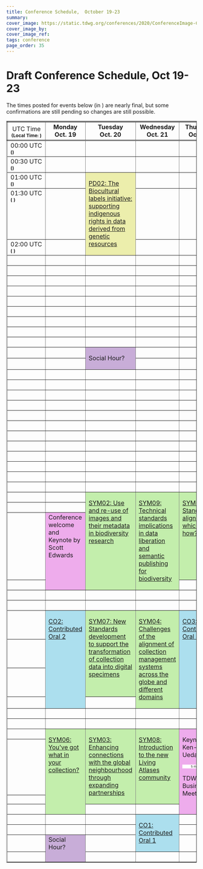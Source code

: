 ```yaml
---
title: Conference Schedule,  October 19-23
summary: 
cover_image: https://static.tdwg.org/conferences/2020/ConferenceImage-CR.jpg
cover_image_by: 
cover_image_ref: 
tags: conference
page_order: 35
---
```

<script type="text/javascript"> 

function horaLocal(hileraFechaHora, addlinebreak, addDay) {
// The function convert the parameter ISO Date string to the local hour HH:MM.
// Use addlinebreak to indicate a new line (1), a space (0) after the time.
// If addDay = 1 then a "(+1 day)" is added.
  var fecha = new Date(hileraFechaHora);   
  var horas = fecha.getHours();
  var minutos = fecha.getMinutes();
  
  if (horas < 10) {
     horas = "0" + horas.toString();
  }
  if (minutos < 10) {
     minutos = "0" + minutos.toString();
  }
  
  if (addlinebreak == 1) { 
    linebreak = "<br>"; 
  } else { 
    if (addlinebreak == 0) {
      linebreak = "&nbsp;"; 
    } else { 
      linebreak = ""; 
    } 
  }
  
  shiftDays = 0;
  shifted = "";
  if (addDay == 1) {
    shiftDays = fecha.getDate() - parseInt(hileraFechaHora.substr(hileraFechaHora.search("T")-2,2),10);
    if (shiftDays > 0) {
      shifted = "+1 day";
    } else {
      if (shiftDays < 0) {
        shifted = "-1 day";
      }
    }
  }
  return horas + ":" + minutos + linebreak + shifted;
}

function UTCZonaHorariaLocal(hileraFechaHora, addlinebreak) {
  // The function convert the parameter UTC ISO Date string to the local time.
  // Use addlinebreak to indicate a new line (1), a space (0) between "UTC" and the sign of the time.
  var fecha = new Date(hileraFechaHora);    

  var desfase = fecha.getTimezoneOffset();
  var signo = "+";
  
  if (desfase < 0) { signo = "&plus;"; } else { signo = "&minus;"; }
  desfase = Math.abs(desfase);
  var horas = Math.trunc(desfase/60);
  var minutos = Math.trunc(desfase - (horas * 60));
  
  if (horas < 9) {horas = "0" + horas};
  if (minutos < 9) {minutos = "0"+ minutos};
  if (addlinebreak == 1) { 
    linebreak = "<br>"; 
  } else { 
    if (addlinebreak == 0) {
      linebreak = "&nbsp;"; 
    } else { 
      linebreak = ""; 
    } 
  }
  return ("UTC" + linebreak + signo) + (horas + ":" + minutos);
}

function DiaLocal(hileraFechaHora, lineas, formatoDia, formatoMes, localidad) {
  // The function convert the parameter ISO Date string to the day string.
  // lineas indicates if the result is more than 1 line (No:0, Yes:1)
  var fecha = new Date(hileraFechaHora);
  var nombreDia = fecha.toLocaleDateString(localidad, { weekday: formatoDia });
  var nombreMes = fecha.toLocaleDateString(localidad, { month: formatoMes });
  if (lineas == 1) {
    nombreDia = nombreDia + "<br>";
  } else {
    nombreDia = nombreDia + "&nbsp;";
  }
  nombreDia = nombreDia + fecha.getDate() + "&nbsp;" + nombreMes;
  return nombreDia;
}
</script>

# Draft Conference Schedule, Oct 19-23

The times posted for events below (in <script type="text/javascript"> document.write( UTCZonaHorariaLocal('2020-10-19T00:00:00Z', 2) ); </script>) are nearly final, but some confirmations are still pending so changes are still possible.
<script type="text/javascript"> 
  // Some configuration variables
  let breakUTCLine = 1;
  let breakLocalDayLine = 1;
  let breakLocalHour = 1;
  let dontBreakLocalHour = -1;
  let weekOfDayFormat = 'long';
  let monthFormat = 'short';
  let localLocale = 'en-US';
  let showDayShift = 1;
</script>

<table style="border-collapse: collapse; table-layout: fixed" border="1px">
<tbody>
<tr style="border-style: double;">
<td style="vertical-align: bottom; text-align:center; width=10%;">UTC Time<br />
  <span style="font-size:75%"><strong>(Local&nbsp;Time: <script type="text/javascript">document.write( UTCZonaHorariaLocal('2020-10-19T00:00:00Z', -1));</script>)</strong></span>
</td>
<td align="center" valign="top; width=18%;"><strong>
  Monday<br />Oct. 19
<!--- <script type="text/javascript">document.write( DiaLocal('2020-10-19T00:00:00Z', breakLocalDayLine, weekOfDayFormat, monthFormat, localLocale) );</script> --->
  <br /> </strong>
</td>
<td align="center" valign="top; width=18%"><strong>
  Tuesday<br />Oct. 20
<!---  <script type="text/javascript">document.write( DiaLocal('2020-10-20T00:00:00Z', breakLocalDayLine, weekOfDayFormat, monthFormat, localLocale) );</script> --->
<br /> </strong></td>
<td align="center" valign="top; width=18%"><strong>
  Wednesday<br />Oct. 21
<!---  <script type="text/javascript">document.write( DiaLocal('2020-10-21T00:00:00Z', breakLocalDayLine, weekOfDayFormat, monthFormat, localLocale) );</script> --->
  <br /> </strong></td>
<td align="center" valign="top; width=18%"><strong>
  Thursday<br />Oct. 22
<!---  <script type="text/javascript">document.write( DiaLocal('2020-10-22T00:00:00Z', breakLocalDayLine, weekOfDayFormat, monthFormat, localLocale) );</script> --->
  <br /> </strong></td>
<td align="center" valign="top; width=18%"><strong>
  Friday<br />Oct. 23
<!---  <script type="text/javascript">document.write( DiaLocal('2020-10-23T00:00:00Z', breakLocalDayLine, weekOfDayFormat, monthFormat, localLocale) );</script> --->
  </strong></td>
</tr>
<tbody valign="top">
<tr>
<td>00:00&nbsp;UTC<br /><span style="font-size:75%"><strong>(<script type="text/javascript">document.write( horaLocal('2020-10-19T00:00:00Z', dontBreakLocalHour, showDayShift));</script>)</strong></span>
</td>
<td>&nbsp;</td>
<td>&nbsp;</td>
<td>&nbsp;</td>
<td>&nbsp;</td>
<td>&nbsp;</td>
</tr>
<tr>
<td>00:30&nbsp;UTC<br /><span style="font-size:75%"><strong>(<script type="text/javascript">document.write( horaLocal('2020-10-19T00:30:00Z', dontBreakLocalHour, showDayShift) );</script>)</strong></span>
</td>
<td>&nbsp;</td>
<td>&nbsp;</td>
<td>&nbsp;</td>
<td>&nbsp;</td>
<td>&nbsp;</td>
</tr>
<tr>
<td>01:00&nbsp;UTC<br /><span style="font-size:75%"><strong>(<script type="text/javascript">document.write( horaLocal('2020-10-19T01:00:00Z', dontBreakLocalHour, showDayShift) );</script>)</strong></span>
</td>
<td>&nbsp;</td>
<td style="background-color: #ECEEAC;" rowspan="3"><p><a href="../session-list/#pd02%20the%20biocultural%20labels%20initiative:%20supporting%20indigenous%20rights%20in%20data%20derived%20from%20genetic%20resources">PD02: The Biocultural labels initiative: supporting indigenous rights in data derived from genetic resources</a></p>
  <span style="font-size:75%"><strong>
    <a href="https://www.timeanddate.com/worldclock/fixedtime.html?msg=TDWG+2020+-+PD02%3A%20The%20Biocultural%20labels%20initiative&iso=20201020T0100&p1=1440&ah=2&am=" target="_blank"> 
      <script type="text/javascript">
        document.write( DiaLocal("2020-10-20T01:00:00Z", 0, "short", "short", "en-US") );
<!---        document.write(" "); document.write( horaLocal("2020-10-20T01:00:00Z", breakLocalHour, 0) ); --->
      </script></a></strong></span>
</td>
<td>&nbsp;</td>
<td>&nbsp;</td>
<td>&nbsp;</td>
</tr>
<tr>
<td>01:30&nbsp;UTC<br /><span style="font-size:75%"><strong>(
  <script type="text/javascript">
    document.write( horaLocal('2020-10-19T01:30:00Z', dontBreakLocalHour, showDayShift) );
  </script>)</strong></span>
</td>
<td>&nbsp;</td>
<td>&nbsp;</td>
<td>&nbsp;</td>
<td style="background-color: #ECEEAC;" rowspan="4"><p><a href="../session-list/#pd01%20avenues%20into%20integration:%20communicating%20taxonomic%20intelligence%20from%20sender%20to%20recipient">PD01: Avenues into integration: communicating taxonomic intelligence from sender to recipient</a></p>
  <span style="font-size:75%"><strong>
    <a href="https://www.timeanddate.com/worldclock/fixedtime.html?msg=TDWG+2020+-+PD01%3A%20Avenues%20into%20integration&iso=20201023T0130&p1=1440&ah=2&am=" target="_blank"> 
      <script type="text/javascript">
        document.write( DiaLocal("2020-10-23T01:30:00Z", 0, "short", "short", "en-US") );
<!---        document.write(" "); document.write( horaLocal("2020-10-20T01:00:00Z", breakLocalHour, 0) ); --->
      </script></a></strong></span>
</td>
</tr>
<tr>
<td>02:00&nbsp;UTC<br /><span style="font-size:75%"><strong>(
  <script type="text/javascript">
    document.write( horaLocal('2020-10-19T02:00:00Z', dontBreakLocalHour, showDayShift) );
  </script>)</strong></span>
</td>
<td>&nbsp;</td>
<td>&nbsp;</td>
<td>&nbsp;</td>
</tr>
<tr>
<td>
  <script type="text/javascript">
    document.write( horaLocal('2020-10-19T02:30:00Z', breakLocalHour, showDayShift) );
  </script>
</td>
<td>&nbsp;</td>
<td>&nbsp;</td>
<td>&nbsp;</td>
<td>&nbsp;</td>
</tr>
<tr>
<td>
  <script type="text/javascript">
    document.write( horaLocal('2020-10-19T03:00:00Z', breakLocalHour, showDayShift) );
  </script>
</td>
<td>&nbsp;</td>
<td>&nbsp;</td>
<td>&nbsp;</td>
<td>&nbsp;</td>
</tr>
<tr>
<td>
  <script type="text/javascript">
    document.write( horaLocal('2020-10-19T03:30:00Z', breakLocalHour, breakLocalHour, showDayShift) );
  </script>
</td>
<td>&nbsp;</td>
<td>&nbsp;</td>
<td>&nbsp;</td>
<td>&nbsp;</td>
<td>&nbsp;</td>
</tr>
<tr>
<td>
  <script type="text/javascript">
    document.write( horaLocal('2020-10-19T04:00:00Z', breakLocalHour, showDayShift) );
  </script>
</td>
<td>&nbsp;</td>
<td>&nbsp;</td>
<td>&nbsp;</td>
<td>&nbsp;</td>
<td>&nbsp;</td>
</tr>
<tr>
<td>
  <script type="text/javascript">
    document.write( horaLocal('2020-10-19T04:30:00Z', breakLocalHour, showDayShift) );
  </script>
</td>
<td>&nbsp;</td>
<td>&nbsp;</td>
<td>&nbsp;</td>
<td>&nbsp;</td>
<td>&nbsp;</td>
</tr>
<tr>
<td>
  <script type="text/javascript">
    document.write( horaLocal('2020-10-19T05:00:00Z', breakLocalHour, showDayShift) );
  </script>
</td>
<td>&nbsp;</td>
<td>&nbsp;</td>
<td>&nbsp;</td>
<td>&nbsp;</td>
<td>&nbsp;</td>
</tr>
<tr>
<td>
  <script type="text/javascript">
    document.write( horaLocal('2020-10-19T05:30:00Z', breakLocalHour, showDayShift) );
  </script>
</td>
<td>&nbsp;</td>
<td>&nbsp;</td>
<td>&nbsp;</td>
<td>&nbsp;</td>
<td>&nbsp;</td>
</tr>
<tr>
<td>
  <script type="text/javascript">
    document.write( horaLocal('2020-10-19T06:00:00Z', breakLocalHour, showDayShift) );
  </script>
</td>
<td>&nbsp;</td>
<td>&nbsp;</td>
<td>&nbsp;</td>
<td>&nbsp;</td>
<td>&nbsp;</td>
</tr>
<tr>
<td>
  <script type="text/javascript">
    document.write( horaLocal('2020-10-19T06:30:00Z', breakLocalHour, showDayShift) );
  </script>
</td>
<td>&nbsp;</td>
<td>&nbsp;</td>
<td>&nbsp;</td>
<td>&nbsp;</td>
<td>&nbsp;</td>
</tr>
<tr>
<td>
  <script type="text/javascript">
    document.write( horaLocal('2020-10-19T07:00:00Z', breakLocalHour, showDayShift) );
  </script>
</td>
<td>&nbsp;</td>
<td style="background-color: #c8add8;" rowspan="2"><p>Social Hour?</p>
  <span style="font-size:75%"><strong>
    <a href="https://www.timeanddate.com/worldclock/fixedtime.html?msg=TDWG+2020+-+Social%20Hour&iso=20201020T0700&p1=1440&ah=2&am=" target="_blank"> 
      <script type="text/javascript">
        document.write( DiaLocal("2020-10-20T07:00:00Z", 0, "short", "short", "en-US") );
<!---        document.write(" "); document.write( horaLocal("2020-10-20T01:00:00Z", breakLocalHour, 0) ); --->
      </script></a></strong></span>
</td>
<td>&nbsp;</td>
<td>&nbsp;</td>
<td>&nbsp;</td>
</tr>
<tr>
<td>
  <script type="text/javascript">
    document.write( horaLocal('2020-10-19T07:30:00Z', breakLocalHour, showDayShift) );
  </script>
</td>
<td>&nbsp;</td>
<td>&nbsp;</td>
<td>&nbsp;</td>
<td>&nbsp;</td>
</tr>
<tr>
<td>
  <script type="text/javascript">
    document.write( horaLocal('2020-10-19T08:00:00Z', breakLocalHour, showDayShift) );
  </script>
</td>
<td>&nbsp;</td>
<td>&nbsp;</td>
<td>&nbsp;</td>
<td>&nbsp;</td>
<td>&nbsp;</td>
</tr>
<tr>
<td>
  <script type="text/javascript">
    document.write( horaLocal('2020-10-19T08:30:00Z', breakLocalHour, showDayShift) );
  </script>
</td>
<td>&nbsp;</td>
<td>&nbsp;</td>
<td>&nbsp;</td>
<td>&nbsp;</td>
<td style="background-color: #acdfee;" rowspan="4"><p><a href="../session-list/#co04%20contributed%20oral%204">CO4: Contributed Oral 4</a></p>
  <span style="font-size:75%"><strong>
    <a href="https://www.timeanddate.com/worldclock/fixedtime.html?msg=TDWG+2020+-+CO04%3A%20Contributed%20Oral%204&iso=20201023T0830&p1=1440&ah=2&am=" target="_blank"> 
      <script type="text/javascript">
        document.write( DiaLocal("2020-10-23T08:30:00Z", 0, "short", "short", "en-US") );
<!---        document.write(" "); document.write( horaLocal("2020-10-20T01:00:00Z", breakLocalHour, 0) ); --->
      </script></a></strong></span>
</td>
</tr>
<tr>
<td>
  <script type="text/javascript">
    document.write( horaLocal('2020-10-19T09:00:00Z', breakLocalHour, showDayShift) );
  </script>
</td>
<td>&nbsp;</td>
<td>&nbsp;</td>
<td>&nbsp;</td>
<td>&nbsp;</td>
</tr>
<tr>
<td>
  <script type="text/javascript">
    document.write( horaLocal('2020-10-19T09:30:00Z', breakLocalHour, showDayShift) );
  </script>
</td>
<td>&nbsp;</td>
<td>&nbsp;</td>
<td>&nbsp;</td>
<td>&nbsp;</td>
</tr>
<tr>
<td>
  <script type="text/javascript">
    document.write( horaLocal('2020-10-19T10:00:00Z', breakLocalHour, showDayShift) );
  </script>
</td>
<td>&nbsp;</td>
<td>&nbsp;</td>
<td>&nbsp;</td>
<td>&nbsp;</td>
</tr>
<tr>
<td>
  <script type="text/javascript">
    document.write( horaLocal('2020-10-19T10:30:00Z', breakLocalHour, showDayShift) );
  </script>
</td>
<td>&nbsp;</td>
<td>&nbsp;</td>
<td>&nbsp;</td>
<td>&nbsp;</td>
<td>&nbsp;</td>
</tr>
<tr>
<td>
  <script type="text/javascript">
    document.write( horaLocal('2020-10-19T11:00:00Z', breakLocalHour, showDayShift) );
  </script>
</td>
<td>&nbsp;</td>
<td>&nbsp;</td>
<td>&nbsp;</td>
<td>&nbsp;</td>
<td>&nbsp;</td>
</tr>
<tr>
<td>
  <script type="text/javascript">
    document.write( horaLocal('2020-10-19T11:30:00Z', breakLocalHour, showDayShift) );
  </script>  
</td>
<td>&nbsp;</td>
<td>&nbsp;</td>
<td>&nbsp;</td>
<td>&nbsp;</td>
<td style="background-color: #acdfee;" rowspan="4"><p><a href="../session-list/#co05%20contributed%20oral%205">CO5: Contributed Oral 5</a></p>
  <span style="font-size:75%"><strong>
    <a href="https://www.timeanddate.com/worldclock/fixedtime.html?msg=TDWG+2020+-+CO05%3A%20Contributed%20Oral%205&iso=20201023T1130&p1=1440&ah=2&am=" target="_blank"> 
      <script type="text/javascript">
        document.write( DiaLocal("2020-10-23T11:30:00Z", 0, "short", "short", "en-US") );
<!---        document.write(" "); document.write( horaLocal("2020-10-20T01:00:00Z", breakLocalHour, 0) ); --->
      </script></a></strong></span>
</td>
</tr>
<tr>
<td>
  <script type="text/javascript">
    document.write( horaLocal('2020-10-19T12:00:00Z', breakLocalHour, showDayShift) );
  </script>
</td>
<td>&nbsp;</td>
<td>&nbsp;</td>
<td>&nbsp;</td>
<td>&nbsp;</td>
</tr>
<tr>
<td>
  <script type="text/javascript">
    document.write( horaLocal('2020-10-19T12:30:00Z', breakLocalHour, showDayShift) );
  </script>
</td>
<td>&nbsp;</td>
<td>&nbsp;</td>
<td>&nbsp;</td>
<td>&nbsp;</td>
</tr>
<tr>
<td>
  <script type="text/javascript">
    document.write( horaLocal('2020-10-19T13:00:00Z', breakLocalHour, showDayShift) );
  </script>
</td>
<td>&nbsp;</td>
<td>&nbsp;</td>
<td>&nbsp;</td>
<td>&nbsp;</td>
</tr>
<tr>
<td>
  <script type="text/javascript">
    document.write( horaLocal('2020-10-19T13:30:00Z', breakLocalHour, showDayShift) );
  </script>
</td>
<td>&nbsp;</td>
<td>&nbsp;</td>
<td>&nbsp;</td>
<td>&nbsp;</td>
<td>&nbsp;</td>
</tr>
<tr>
<td>
  <script type="text/javascript">
    document.write( horaLocal('2020-10-19T14:00:00Z', breakLocalHour, showDayShift) );
  </script>
</td>
<td>&nbsp;</td>
<td style="background-color: #C3EEAC;" rowspan="4"><p><a href="../session-list/#sym02%20use%20and%20re-use%20of%20images%20and%20their%20metadata%20in%20biodiversity%20research">SYM02: Use and re-use of images and their metadata in biodiversity research</a></p>
  <span style="font-size:75%"><strong>
    <a href="https://www.timeanddate.com/worldclock/fixedtime.html?msg=TDWG+2020+-+SYM02%3A%20Use%20and%20Re-use%20of%20%20images%20and%20their%20metadata%20in%20biodiversity%20research&iso=20201020T1400&p1=1440&ah=2&am=" target="_blank"> 
      <script type="text/javascript">
        document.write( DiaLocal("2020-10-20T14:00:00Z", 0, "short", "short", "en-US") );
<!---        document.write(" "); document.write( horaLocal("2020-10-20T01:00:00Z", breakLocalHour, 0) ); --->
      </script></a></strong></span>
</td>
<td style="background-color: #C3EEAC;" rowspan="4"><p><a href="../session-list/#sym09%20technical%20and%20standards%20implications%20in%20data%20liberation%20and%20semantic%20publishing%20for%20biodiversity">SYM09: Technical standards implications in data liberation and semantic publishing for biodiversity</a></p>
  <span style="font-size:75%"><strong>
    <a href="https://www.timeanddate.com/worldclock/fixedtime.html?msg=TDWG+2020+-+SYM09%3A%20Technical%20standards%20implications%20in%20data%20liberation%20and%20semantic%20publishing%20for%20biodiversity&iso=20201021T1400&p1=1440&ah=2&am=" target="_blank"> 
      <script type="text/javascript">
        document.write( DiaLocal("2020-10-21T14:00:00Z", 0, "short", "short", "en-US") );
<!---        document.write(" "); document.write( horaLocal("2020-10-20T01:00:00Z", breakLocalHour, 0) ); --->
      </script></a></strong></span>
</td>
<td style="background-color: #C3EEAC;" rowspan="3"><p><a href="../session-list/#sym01%20standards%20alignment:%20which%20and%20how?">SYM01: Standards alignment: which and how?</a></p>
  <span style="font-size:75%"><strong>
    <a href="https://www.timeanddate.com/worldclock/fixedtime.html?msg=TDWG+2020+-+SYM01%3A%20Standards%20alignment%3F%20which%20and%20how%3F&iso=20201022T1400&p1=1440&ah=2&am=" target="_blank"> 
      <script type="text/javascript">
        document.write( DiaLocal("2020-10-22T14:00:00Z", 0, "short", "short", "en-US") );
<!---        document.write(" "); document.write( horaLocal("2020-10-20T01:00:00Z", breakLocalHour, 0) ); --->
      </script></a></strong></span>
</td>
<td style="background-color: #ECEEAC;" rowspan="3"><p><a href="../session-list/#pd03%20enabling%20digital%20specimen%20and%20extended%20specimen%20concepts%20in%20current%20tools%20and%20services">PD03: Enabling digital specimen and extended specimen concepts in current tools and services</a></p>
  <span style="font-size:75%"><strong>
    <a href="https://www.timeanddate.com/worldclock/fixedtime.html?msg=TDWG+2020+-+PD03%3A%20Enabling%20digital%20specimen%20and%20extended%20specimen%20concepts%20in%20current%20tools%20and%20services&iso=20201023T1400&p1=1440&ah=2&am=" target="_blank"> 
      <script type="text/javascript">
        document.write( DiaLocal("2020-10-23T14:00:00Z", 0, "short", "short", "en-US") );
<!---        document.write(" "); document.write( horaLocal("2020-10-20T01:00:00Z", breakLocalHour, 0) ); --->
      </script></a></strong></span>
</td>
</tr>
<tr>
<td>
  <script type="text/javascript">
    document.write( horaLocal('2020-10-19T14:30:00Z', breakLocalHour, showDayShift) );
  </script>
</td>
<td>&nbsp;</td>
</tr>
<tr>
<td>
  <script type="text/javascript">
    document.write( horaLocal('2020-10-19T15:00:00Z', breakLocalHour, showDayShift) );
  </script>
</td>
<td style="background-color: #EEACEC;" rowspan="2">
  Conference welcome and Keynote by<br />Scott Edwards<br />
  <span style="font-size:75%"><strong>
    <a href="https://www.timeanddate.com/worldclock/fixedtime.html?msg=TDWG+2020+-+Conference%20welcome%20and%20Keynote&iso=20201019T1500&p1=1440&ah=2&am=" target="_blank"> 
      <script type="text/javascript">
        document.write( DiaLocal("2020-10-19T15:00:00Z", 0, "short", "short", "en-US") );
<!---        document.write(" "); document.write( horaLocal("2020-10-19T15:00:00Z", breakLocalHour, 0) ); --->
      </script></a></strong></span>
  </td>
</tr>
<tr>
<td>
  <script type="text/javascript">
    document.write( horaLocal('2020-10-19T15:30:00Z', breakLocalHour, showDayShift) );
  </script>
</td>
<td>&nbsp;</td>
<td>&nbsp;</td>
</tr>
<tr>
<td>
  <script type="text/javascript">
    document.write( horaLocal('2020-10-19T16:00:00Z', breakLocalHour, showDayShift) );
  </script>
</td>
<td>&nbsp;</td>
<td>&nbsp;</td>
<td>&nbsp;</td>
<td>&nbsp;</td>
<td>&nbsp;</td>
</tr>
<tr>
<td>
  <script type="text/javascript">
    document.write( horaLocal('2020-10-19T16:30:00Z', breakLocalHour, showDayShift) );
  </script>
</td>
<td>&nbsp;</td>
<td>&nbsp;</td>
<td>&nbsp;</td>
<td>&nbsp;</td>
<td>&nbsp;</td>
</tr>
<tr>
<td>
  <script type="text/javascript">
    document.write( horaLocal('2020-10-19T17:00:00Z', breakLocalHour, showDayShift) );
  </script>
</td>
<td style="background-color: #acdfee;" rowspan="4"><p><a href="../session-list/#co02%20contributed%20oral%202">CO2: Contributed Oral 2</a></p></td>
<td style="background-color: #C3EEAC;" rowspan="3"><p><a href="../session-list/#sym07%20new%20standards%20development%20to%20support%20the%20transformation%20of%20collection%20data%20into%20digital%20specimens">SYM07: New Standards development to support the transformation of collection data into digital specimens</a></p></td>
<td style="background-color: #C3EEAC;" rowspan="4"><p><a href="../session-list/#sym04%20challenges%20of%20the%20alignment%20of%20collection%20management%20systems%20across%20the%20globe%20and%20different%20domains">SYM04: Challenges of the alignment of collection management systems across the globe and different domains</a></p></td>
<td style="background-color: #acdfee;" rowspan="4"><p><a href="../session-list/#co03%20contributed%20oral%203">CO3: Contributed Oral 3</a></p></td>
<td style="background-color: #C3EEAC;" rowspan="3"><p><a href="../session-list/#sym05%20using%20collections%20to%20mitigate%20and%20prevent%20zoonotic%20disease:%20data%20mobilization%20and%20integration">SYM05: Using collections to mitigate and prevent zoonotic disease: data mobilization and integration</a></p></td>
</tr>
<tr>
<td>
  <script type="text/javascript">
    document.write( horaLocal('2020-10-19T17:30:00Z', breakLocalHour, showDayShift) );
  </script>
</td>
</tr>
<tr>
<td>
  <script type="text/javascript">
    document.write( horaLocal('2020-10-19T18:00:00Z', breakLocalHour, showDayShift) );
  </script>
</td>
</tr>
<tr>
<td>
  <script type="text/javascript">
    document.write( horaLocal('2020-10-19T18:30:00Z', breakLocalHour, showDayShift) );
  </script>
</td>
<td>&nbsp;</td>
<td>&nbsp;</td>
</tr>
<tr>
<td>
  <script type="text/javascript">
    document.write( horaLocal('2020-10-19T19:00:00Z', breakLocalHour, showDayShift) );
  </script>
</td>
<td>&nbsp;</td>
<td>&nbsp;</td>
<td>&nbsp;</td>
<td>&nbsp;</td>
<td>&nbsp;</td>
</tr>
<tr>
<td>
  <script type="text/javascript">
    document.write( horaLocal('2020-10-19T19:30:00Z', breakLocalHour, showDayShift) );
  </script>
</td>
<td>&nbsp;</td>
<td>&nbsp;</td>
<td>&nbsp;</td>
<td>&nbsp;</td>
<td>&nbsp;</td>
</tr>
<tr>
<td>
  <script type="text/javascript">
    document.write( horaLocal('2020-10-19T20:00:00Z', breakLocalHour, showDayShift) );
  </script>
</td>
<td style="background-color: #C3EEAC;" rowspan="4"><p><a href="../session-list/#sym06%20you%20have%20what%20in%20your%20collection?">SYM06: You've got what in your collection?</a></p></td>
<td style="background-color: #C3EEAC;" rowspan="3"><p><a href="../session-list/#sym03%20enhancing%20connections%20with%20the%20global%20neighbourhood%20through%20expanding%20partnerships">SYM03: Enhancing connections with the global neighbourhood through expanding partnerships</a></p></td>
<td style="background-color: #C3EEAC;" rowspan="3"><p><a href="../session-list/#sym08%20introduction%20to%20the%20new%20living%20atlases%20community">SYM08: Introduction to the new Living Atlases community</a></p></td>
  <td style="background-color: #EEACEC;" rowspan="4">
    <p>Keynote by<br />
    Ken-Ichi Ueda</p>
    <p style="font-size:75%"><strong>
    <a href="https://www.timeanddate.com/worldclock/fixedtime.html?msg=TDWG+2020+-+Mid%20Conference%20Keynote&iso=20201022T2200&p1=1440&ah=2&am=" target="_blank"> 
      <script type="text/javascript">
        document.write( DiaLocal("2020-10-22T22:00:00Z", 0, "short", "short", "en-US") );
<!---        document.write(" "); document.write( horaLocal("2020-10-22T22:00:00Z", breakLocalHour, 0) ); --->
      </script>
    </a></strong>
  </p>
  <p style="font-size:50%; text-align:center; background-color:white">&nbsp;&nbsp;5 min break&nbsp;&nbsp;</p>
  <p>TDWG Business Meeting</p>
</td>
<td>&nbsp;</td>
</tr>
<tr>
<td>
  <script type="text/javascript">
    document.write( horaLocal('2020-10-19T20:30:00Z', breakLocalHour, showDayShift) );
  </script>
</td>
<td style="background-color: #c8add8;" rowspan="2">Closing social session</td>
</tr>
<tr>
<td>
  <script type="text/javascript">
    document.write( horaLocal('2020-10-19T21:00:00Z', breakLocalHour, showDayShift) );
  </script>
</td>
<!---<td>&nbsp; style="background-color: #d8c3ad;" rowspan="3" --->
</tr>
<tr>
<td>
  <script type="text/javascript">
    document.write( horaLocal('2020-10-19T21:30:00Z', breakLocalHour, showDayShift) );
  </script>
</td>
<td>&nbsp;</td>
<td>&nbsp;</td>
<td>&nbsp;</td>
</tr>
<tr>
<td>
  <script type="text/javascript">
    document.write( horaLocal('2020-10-19T22:00:00Z', breakLocalHour, showDayShift) );
  </script>
</td>
<td>&nbsp;</td>
<td>&nbsp;</td>
<td style="background-color: #acdfee;" rowspan="3"><p><a href="../session-list/#co01%20contributed%20oral%201">CO1: Contributed Oral 1</a></p></td>
<td>&nbsp;</td>
<td>&nbsp;</td>
</tr>
<tr>
<td>
  <script type="text/javascript">
    document.write( horaLocal('2020-10-19T22:30:00Z', breakLocalHour, showDayShift) );
  </script>
</td>
<td>&nbsp;</td>
<td>&nbsp;</td>
<td>&nbsp;</td>
<td>&nbsp;</td>
</tr>
<tr>
<td>
  <script type="text/javascript">
    document.write( horaLocal('2020-10-19T23:00:00Z', breakLocalHour, showDayShift) );
  </script>
</td>
<td style="background-color: #c8add8;" rowspan="2">Social Hour?</td>
<td>&nbsp;</td>
<td>&nbsp;</td>
<td>&nbsp;</td>
</tr>
<tr>
<td>
  <script type="text/javascript">
    document.write( horaLocal('2020-10-19T23:30:00Z', breakLocalHour, showDayShift) );
  </script>
</td>
<td>&nbsp;</td>
<td>&nbsp;</td>
<td>&nbsp;</td>
<td>&nbsp;</td>
</tr>
</tbody>
</table>  








